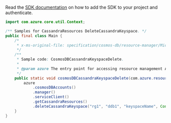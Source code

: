 Read the [SDK documentation](https://github.com/Azure/azure-sdk-for-java/blob/azure-resourcemanager_2.11.0/sdk/resourcemanager/azure-resourcemanager/README.md) on how to add the SDK to your project and authenticate.

```java
import com.azure.core.util.Context;

/** Samples for CassandraResources DeleteCassandraKeyspace. */
public final class Main {
    /*
     * x-ms-original-file: specification/cosmos-db/resource-manager/Microsoft.DocumentDB/stable/2021-10-15/examples/CosmosDBCassandraKeyspaceDelete.json
     */
    /**
     * Sample code: CosmosDBCassandraKeyspaceDelete.
     *
     * @param azure The entry point for accessing resource management APIs in Azure.
     */
    public static void cosmosDBCassandraKeyspaceDelete(com.azure.resourcemanager.AzureResourceManager azure) {
        azure
            .cosmosDBAccounts()
            .manager()
            .serviceClient()
            .getCassandraResources()
            .deleteCassandraKeyspace("rg1", "ddb1", "keyspaceName", Context.NONE);
    }
}
```

